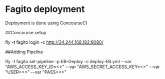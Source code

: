 # Fagito deployment

Deployment is done using ConcourseCI

##Concourse setup

fly -t fagito login -c http://34.244.168.182:8080/

##Adding Pipeline

fly -t fagito set-pipeline -p EB-Deploy -c deploy-EB.yml --var "AWS_ACCESS_KEY_ID=<<key>>" --var "AWS_SECRET_ACCESS_KEY=<<secret>>" --var "USER=<<user>>" --var "PASS=<<passsword>>"
